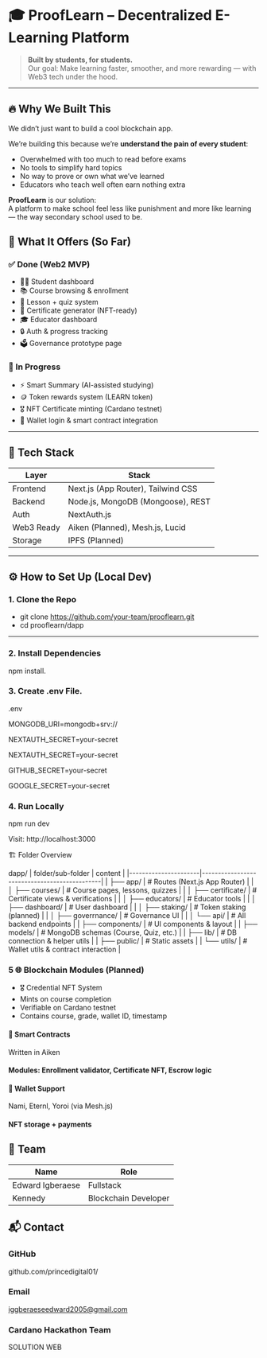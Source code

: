 # 🎓 ProofLearn – Decentralized E-Learning Platform

> **Built by students, for students.**  
> Our goal: Make learning faster, smoother, and more rewarding — with Web3 tech under the hood.

---

## 🔥 Why We Built This

We didn’t just want to build a cool blockchain app.

We’re building this because we’re **understand the pain of every student**:
- Overwhelmed with too much to read before exams
- No tools to simplify hard topics
- No way to prove or own what we’ve learned
- Educators who teach well often earn nothing extra

**ProofLearn** is our solution:  
A platform to make school feel less like punishment and more like learning — the way secondary school used to be.


## 🧩 What It Offers (So Far)

### ✅ Done (Web2 MVP)
- 🧑‍🎓 Student dashboard
- 📚 Course browsing & enrollment
- 📝 Lesson + quiz system
- 📄 Certificate generator (NFT-ready)
- 🎓 Educator dashboard
- 🔒 Auth & progress tracking
- 🗳 Governance prototype page

### 🚧 In Progress
- ⚡ Smart Summary (AI-assisted studying)
- 🪙 Token rewards system (LEARN token)
- 🎖 NFT Certificate minting (Cardano testnet)
- 💼 Wallet login & smart contract integration

---

## 🧱 Tech Stack

| Layer       | Stack                            |
|-------------|----------------------------------|
| Frontend    | Next.js (App Router), Tailwind CSS |
| Backend     | Node.js, MongoDB (Mongoose), REST |
| Auth        | NextAuth.js                      |
| Web3 Ready  | Aiken (Planned), Mesh.js, Lucid  |
| Storage     | IPFS (Planned)                   |

---

## ⚙️ How to Set Up (Local Dev)


### 1. Clone the Repo
 - git clone https://github.com/your-team/prooflearn.git
 - cd prooflearn/dapp

---

### 2. Install Dependencies

npm install.
### 3. Create .env File.
.env

MONGODB_URI=mongodb+srv://<your-uri>

NEXTAUTH_SECRET=your-secret

NEXTAUTH_SECRET=your-secret

GITHUB_SECRET=your-secret

GOOGLE_SECRET=your-secret


### 4. Run Locally

npm run dev

Visit: http://localhost:3000

🏗 Folder Overview

dapp/
|    folder/sub-folder |       content                                |
|----------------------|----------------------------------------------|
| ├── app/             |  # Routes (Next.js App Router)               |
| │   ├── courses/     | # Course pages, lessons, quizzes             |
| │   ├── certificate/ |  # Certificate views & verifications         |
| │   ├── educators/   |  # Educator tools                            |
| │   ├── dashboard/   |  # User dashboard                            |
| │   ├── staking/     |  # Token staking (planned)                   |
| │   ├── goverrnance/ |  # Governance UI                             |
| │   └── api/         |  # All backend endpoints                     |
| ├── components/      |  # UI components & layout                    |
| ├── models/          |  # MongoDB schemas (Course, Quiz, etc.)      |
| ├── lib/             |  # DB connection & helper utils              |
| ├── public/          |  # Static assets                             |
| └── utils/           |  # Wallet utils & contract interaction       |

### 5 🌐 Blockchain Modules (Planned)

- 🎖 Credential NFT System
- Mints on course completion
- Verifiable on Cardano testnet
- Contains course, grade, wallet ID, timestamp

#### 🔗 Smart Contracts
Written in Aiken

#### Modules: Enrollment validator, Certificate NFT, Escrow logic

#### 🔐 Wallet Support
Nami, Eternl, Yoroi (via Mesh.js)

#### NFT storage + payments


## 👥 Team
| Name	            |Role                 |
|-------------------|---------------------|
| Edward Igberaese  |Fullstack            |
| Kennedy 	        |Blockchain Developer |


## 📬 Contact
### GitHub
github.com/princedigital01/

### Email
iggberaeseedward2005@gmail.com

### Cardano Hackathon Team
SOLUTION WEB